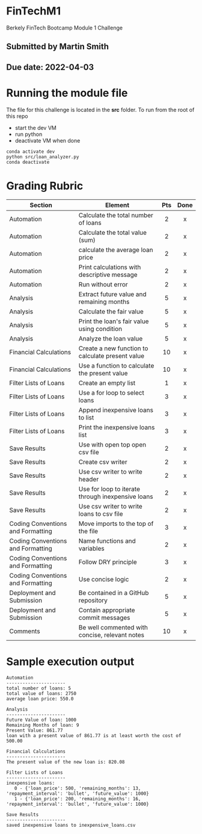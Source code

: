 # FinTechM1
Berkely FinTech Bootcamp Module 1 Challenge

## Submitted by Martin Smith
## Due date: 2022-04-03

# Running the module file
The file for this challenge is located in the **src** folder.
To run from the root of this repo
   * start the dev VM
   * run python
   * deactivate VM when done 
```
conda activate dev
python src/loan_analyzer.py
conda deactivate
``` 

# Grading Rubric
| Section    |      Element                                                 |  Pts  |  Done |
|------------|--------------------------------------------------------------|:-----:|:-----:|
| Automation | Calculate the total number of loans                          |   2   |   x   |
| Automation | Calculate the total value (sum)                              |   2   |   x   |
| Automation | calculate the average loan price                             |   2   |   x   |
| Automation | Print calculations with descriptive message                  |   2   |   x   |
| Automation | Run without error                                            |   2   |   x   |
| Analysis   | Extract future value and remaining months                    |   5   |   x   |
| Analysis   | Calculate the fair value                                     |   5   |   x   |
| Analysis   | Print the loan's fair value using condition                  |   5   |   x   |
| Analysis   | Analyze the loan value                                       |   5   |   x   |
| Financial Calculations | Create a new function to calculate present value |  10   |   x   |
| Financial Calculations | Use a function to calculate the present value    |  10   |   x   |
| Filter Lists of Loans | Create an empty list                              |  1    |   x   |
| Filter Lists of Loans | Use a for loop to select loans                    |  3    |   x   |
| Filter Lists of Loans | Append inexpensive loans to list                  |  3    |   x   |
| Filter Lists of Loans | Print the inexpensive loans list                  |  3    |   x   |
| Save Results | Use with open top open csv file                            |  2    |   x   |
| Save Results | Create csv writer                                          |  2    |   x   |
| Save Results | Use csv writer to write header                             |  2    |   x   |
| Save Results | Use for loop to iterate through inexpensive loans          |  2    |   x   |
| Save Results | Use csv writer to write loans to csv file                  |  2    |   x   |
| Coding Conventions and Formatting | Move imports to the top of the file   |  3    |   x   |
| Coding Conventions and Formatting | Name functions and variables          |  2    |   x   |
| Coding Conventions and Formatting | Follow DRY principle                  |  3    |   x   |
| Coding Conventions and Formatting | Use concise logic                     |  2    |   x   |
| Deployment and Submission | Be contained in a GitHub repository           |  5    |   x   |
| Deployment and Submission | Contain appropriate commit messages           |  5    |   x   |
| Comments | Be well commented with concise, relevant notes                 |  10   |   x   |

# Sample execution output
```
Automation
----------------------
total number of loans: 5
total value of loans: 2750
average loan price: 550.0

Analysis
----------------------
Future Value of loan: 1000
Remaining Months of loan: 9
Present Value: 861.77
loan with a present value of 861.77 is at least worth the cost of 500.00

Financial Calculations
----------------------
The present value of the new loan is: 820.08

Filter Lists of Loans
----------------------
inexpensive loans:
   0 - {'loan_price': 500, 'remaining_months': 13, 'repayment_interval': 'bullet', 'future_value': 1000}
   1 - {'loan_price': 200, 'remaining_months': 16, 'repayment_interval': 'bullet', 'future_value': 1000}

Save Results
----------------------
saved inexpensive loans to inexpensive_loans.csv

```